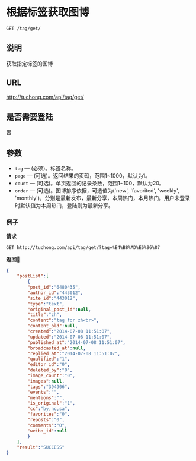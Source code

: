 # 根据标签获取图博

    GET /tag/get/

## 说明
获取指定标签的图博

## URL
http://tuchong.com/api/tag/get/

## 是否需要登陆
否

## 参数

- `tag` — (必须)。标签名称。
- `page` — (可选)。返回结果的页码，范围1~1000，默认为1。
- `count` — (可选)。单页返回的记录条数，范围1~100，默认为20。
- `order` — (可选)。图博排序依据，可选值为('new', 'favorited', 'weekly', 'monthly')，分别是最新发布，最新分享，本周热门，本月热门。用户未登录时默认值为本周热门，登陆则为最新分享。

### 例子
**请求**

    GET http://tuchong.com/api/tag/get/?tag=%E4%B8%AD%E6%96%87

**返回**
``` json
{
    "postList":[
        {
        "post_id":"6480435",
        "author_id":"443012",
        "site_id":"443012",
        "type":"text",
        "original_post_id":null,
        "title":"zh",
        "content":"tag for zh<br>",
        "content_old":null,
        "created":"2014-07-08 11:51:07",
        "updated":"2014-07-08 11:51:07",
        "published_at":"2014-07-08 11:51:07",
        "broadcasted_at":null,
        "replied_at":"2014-07-08 11:51:07",
        "qualified":"1",
        "editor_id":"0",
        "deleted_by":"0",
        "image_count":"0",
        "images":null,
        "tags":"394906",
        "events":"",
        "mentions":"",
        "is_original":"1",
        "cc":"by,nc,sa",
        "favorites":"0",
        "reposts":"0",
        "comments":"0",
        "weibo_id":null
        }
    ],
    "result":"SUCCESS"
}
```
